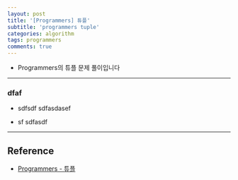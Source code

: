 ```yaml
---
layout: post
title: '[Programmers] 튜플'
subtitle: 'programmers tuple'
categories: algorithm
tags: programmers
comments: true
---
```


- Programmers의 튜플 문제 풀이입니다

---

### dfaf

- sdfsdf sdfasdasef

- sf sdfasdf

---

## Reference

- [Programmers - 튜플](https://programmers.co.kr/learn/courses/30/lessons/64065)
